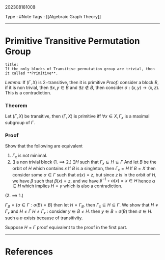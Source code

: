 202308181008

Type : #Note
Tags : [[Algebraic Graph Theory]]

---
# Primitive Transitive Permutation Group

```ad-info
title:
If the only blocks of Transitive permutation group are trivial, then it called **Primitive**.
```

_Lemma:_ If $(\Gamma,X)$ is $2-$transitive, then it is primitive
_Proof:_ consider a block $B$, if it is non trivial, then $\exists x, y\in B$ and $\exists z\notin B$, then consider $\sigma: (x, y)\to (x, z)$. This is a contradiction.

### Theorem
Let $(\Gamma, X)$ be transitive, then $(\Gamma, X)$ is primitive iff $\forall x\in X,\Gamma_{x}$ is a maximal subgroup of $\Gamma$.
### Proof
Show that the following are equivalent
1. $\Gamma_{x}$ is not minimal.
2. $\exists$ a non trivial block
(1. $\implies$ 2.)
$\exists H$ such that $\Gamma_{x}\subsetneq H\subsetneq\Gamma$ 
And let $B$ be the orbit of $H$ which contains $x$
If $B$ is a singleton, then $\Gamma_{x}=H$
If $B=X$ 
then consider some $\alpha\in\Gamma$ such that $\alpha(x)=z$, but since $z$ is in the orbit of $H$, we have $\beta$ such that $\beta(x)=z$, and we have $\beta^{-1}\circ\alpha(x)=x\in H$ hence $\alpha\in H$ which implies $H=\gamma$
which is also a contradiction.

(2. $\implies$ 1.)

$\Gamma_{B}=\{\sigma\in\Gamma:\sigma(B)=B\}$
then let $H=\Gamma_{B}$. then $\Gamma_{x}\subseteq H\subseteq \Gamma$. We show that $H\ne \Gamma_{x}$ and $H\ne\Gamma$
$H\ne\Gamma_{x}$ : consider $y\in B\ne H$. then $y\in B\cap\sigma (B)$ then $\sigma\in H$. such a $\sigma$ exists because of transitivity.

Suppose $H=\Gamma$ proof equivalent to the proof in the first part.





---
# References
